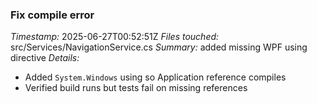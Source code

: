 ### Fix compile error
*Timestamp:* 2025-06-27T00:52:51Z
*Files touched:* src/Services/NavigationService.cs
*Summary:* added missing WPF using directive
*Details:*
- Added `System.Windows` using so Application reference compiles
- Verified build runs but tests fail on missing references
